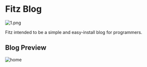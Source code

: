 # Fitz Blog
![1.png](https://ooo.0o0.ooo/2017/03/17/58cbf49a8c883.png)

Fitz intended to be a simple and easy-install blog for programmers.

## Blog Preview

![home](https://ooo.0o0.ooo/2017/03/17/58cbeaab047ec.png)
